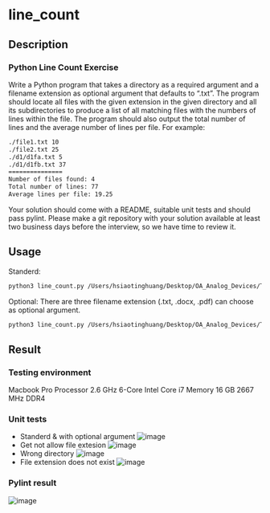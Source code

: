 # line_count

## Description

### Python Line Count Exercise

Write a Python program that takes a directory as a required argument and a filename extension as optional argument that defaults to “.txt”. The program should locate all files with the given extension in the given directory and all its subdirectories to produce a list of all matching files with the numbers of lines within the file. The program should also output the total number of lines and the average number of lines per file. For example:
```txt
./file1.txt 10
./file2.txt 25
./d1/d1fa.txt 5
./d1/d1fb.txt 37
===============
Number of files found: 4
Total number of lines: 77
Average lines per file: 19.25
```
Your solution should come with a README, suitable unit tests and should pass pylint.
Please make a git repository with your solution available at least two business days before the interview, so we have time to review it.

## Usage

Standerd:
```txt
python3 line_count.py /Users/hsiaotinghuang/Desktop/OA_Analog_Devices/Test 
```

Optional:
There are three filename extension (.txt, .docx, .pdf) can choose as optional argument.
```txt
python3 line_count.py /Users/hsiaotinghuang/Desktop/OA_Analog_Devices/Test .pdf
```

## Result

### Testing environment
Macbook Pro
Processor 2.6 GHz 6-Core Intel Core i7
Memory 16 GB 2667 MHz DDR4

### Unit tests
- Standerd & with optional argument
![image](https://user-images.githubusercontent.com/15319203/192910189-fc6a55ec-c00a-449a-bb4f-40c98103ef3b.png)
- Get not allow file extesion
![image](https://user-images.githubusercontent.com/15319203/192910218-46ebf072-57d4-47fc-9e31-df84ec3bd8ba.png)
- Wrong directory
![image](https://user-images.githubusercontent.com/15319203/192910286-b3718d92-666f-4334-a444-191155b453a8.png)
- File extension does not exist
![image](https://user-images.githubusercontent.com/15319203/192910003-8f51a499-1289-48b2-97aa-89e3bfba8b25.png)

### Pylint result
![image](https://user-images.githubusercontent.com/15319203/192910513-bc80e14f-d57e-4eaa-b399-4c209e01a84c.png)


